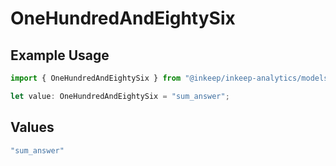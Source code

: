 # OneHundredAndEightySix

## Example Usage

```typescript
import { OneHundredAndEightySix } from "@inkeep/inkeep-analytics/models/operations";

let value: OneHundredAndEightySix = "sum_answer";
```

## Values

```typescript
"sum_answer"
```